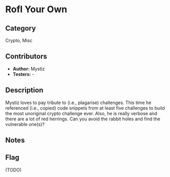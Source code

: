 # Rofl Your Own

## Category

Crypto, Misc

## Contributors

-   **Author:** Mystiz
-   **Testers:** -

## Description

Mystiz loves to pay tribute to (i.e., plagarise) challenges. This time he referenced (i.e., copied) code snippets from at least five challenges to build the most unoriginal crypto challenge ever. Also, he is really verbose and there are a lot of red herrings. Can you avoid the rabbit holes and find the vulnerable one(s)?

## Notes

## Flag

(TODO)
